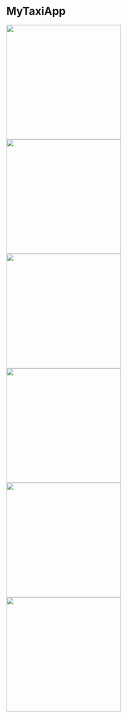 # MyTaxiApp

<img src="https://user-images.githubusercontent.com/30071369/76707003-94636880-670d-11ea-8bfc-4b0873fa57c5.jpg" width="300">
<img src="https://user-images.githubusercontent.com/30071369/76707073-371be700-670e-11ea-9b8c-dd676d698495.jpg" width="300">
<img src="https://user-images.githubusercontent.com/30071369/76707078-3f742200-670e-11ea-87cb-c87d80338a68.jpg" width="300">
<img src="https://user-images.githubusercontent.com/30071369/76707080-46029980-670e-11ea-8871-6faabd69907a.jpg" width="300">
<img src="https://user-images.githubusercontent.com/30071369/76707081-4733c680-670e-11ea-87c3-a328120865bb.jpg" width="300">
<img src="https://user-images.githubusercontent.com/30071369/76707083-48fd8a00-670e-11ea-8878-f560228d1c29.jpg" width="300">
